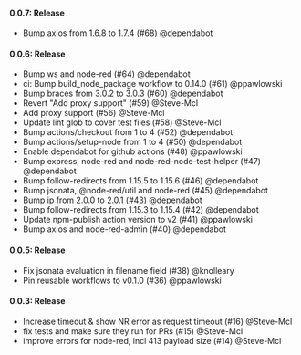 #### 0.0.7: Release

 - Bump axios from 1.6.8 to 1.7.4 (#68) @dependabot

#### 0.0.6: Release

 - Bump ws and node-red (#64) @dependabot
 - ci: Bump build_node_package workflow to 0.14.0 (#61) @ppawlowski
 - Bump braces from 3.0.2 to 3.0.3 (#60) @dependabot
 - Revert "Add proxy support" (#59) @Steve-Mcl
 - Add proxy support (#56) @Steve-Mcl
 - Update lint glob to cover test files (#58) @Steve-Mcl
 - Bump actions/checkout from 1 to 4 (#52) @dependabot
 - Bump actions/setup-node from 1 to 4 (#50) @dependabot
 - Enable dependabot for github actions (#48) @ppawlowski
 - Bump express, node-red and node-red-node-test-helper (#47) @dependabot
 - Bump follow-redirects from 1.15.5 to 1.15.6 (#46) @dependabot
 - Bump jsonata, @node-red/util and node-red (#45) @dependabot
 - Bump ip from 2.0.0 to 2.0.1 (#43) @dependabot
 - Bump follow-redirects from 1.15.3 to 1.15.4 (#42) @dependabot
 - Update npm-publish action version to v2 (#41) @ppawlowski
 - Bump axios and node-red-admin (#40) @dependabot

#### 0.0.5: Release

 - Fix jsonata evaluation in filename field (#38) @knolleary
 - Pin reusable workflows to v0.1.0 (#36) @ppawlowski

#### 0.0.3: Release

 - Increase timeout & show NR error as request timeout (#16) @Steve-Mcl
 - fix tests and make sure they run for PRs (#15) @Steve-Mcl
 - improve errors for node-red, incl 413 payload size (#14) @Steve-Mcl
